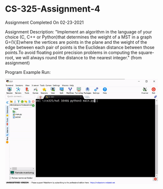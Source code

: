 # CS-325-Assignment-4
Assignment Completed On 02-23-2021

Assignment Description: "Implement an algorithm in the language of your choice (C, C++ or Python)that determines the weight of a MST in a graph G=(V,E)where the vertices are points in the plane and the weight of the edge between each pair of points is the Euclidean distance between those points.To avoid floating point precision problems in computing the square-root, we will always round the distance to the nearest integer." (from assignment)  

Program Example Run:

![Program Example Run](https://github.com/ConnerFosterCS/CS-325-Assignment-4/blob/main/Example%20Run.gif)
